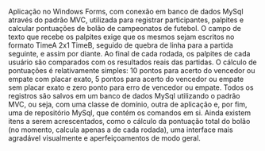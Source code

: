 Aplicação no Windows Forms, com conexão em banco de dados MySql através do padrão MVC, utilizada para registrar participantes, palpites e calcular pontuações de bolão de campeonatos de futebol. 
O campo de texto que recebe os palpites exige que os mesmos sejam escritos no formato TimeA 2x1 TimeB, seguido de quebra de linha para a partida seguinte, e assim por diante. Ao final de cada rodada, os palpites de cada usuário são comparados com os resultados reais das partidas. O cálculo de pontuações é relativamente simples: 10 pontos para acerto do vencedor ou empate com placar exato, 5 pontos para acerto do vencedor ou empate sem placar exato e zero ponto para erro de vencedor ou empate.
Todos os registros são salvos em um banco de dados MySql utilizando o padrão MVC, ou seja, com uma classe de domínio, outra de aplicação e, por fim, uma de repositório MySql, que contém os comandos em si.
Ainda existem itens a serem acrescentados, como o cálculo da pontuação total do bolão (no momento, calcula apenas a de cada rodada), uma interface mais agradável visualmente e aperfeiçoamentos de modo geral. 
